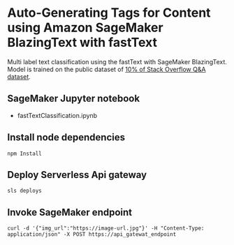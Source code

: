 # Auto-Generating Tags for Content using Amazon SageMaker BlazingText with fastText

Multi label text classification using the fastText with SageMaker BlazingText.
Model is trained on the public dataset of [10% of Stack Overflow Q&A dataset](https://medium.com/r/?url=https%3A%2F%2Fwww.kaggle.com%2Fstackoverflow%2Fstacksample).

## SageMaker Jupyter notebook

- fastTextClassification.ipynb

## Install node dependencies

```
npm Install
```

## Deploy Serverless Api gateway

```
sls deploys
```

## Invoke SageMaker endpoint

```
curl -d '{"img_url":"https://image-url.jpg"}' -H "Content-Type: application/json" -X POST https://api_gatewat_endpoint
```
